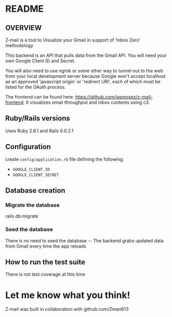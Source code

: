 # README

## OVERVIEW
Z-mail is a tool to Visualize your Gmail in support of ‘Inbox Zero’ methodology

This backend is an API that pulls data from the Gmail API. You will need your own Google Client ID and Secret. 

You will also need to use ngrok or some other way to tunnel out to the web from your local development server because Google won't accept localhost as an approved 'javascript origin' or 'redirect URI', each of which must be listed for the OAuth process. 

The frontend can be found here: https://github.com/jasmosez/z-mail-frontend. It visualizes email throughput and inbox contents using c3.

## Ruby/Rails versions
Uses Ruby 2.6.1 and Rails 6.0.2.1

## Configuration
create `config/application.rb` file defining the following: 

* `GOOGLE_CLIENT_ID`
* `GOOGLE_CLIENT_SECRET`

## Database creation
### Migrate the database
rails db:migrate

### Seed the database
There is no need to seed the database -- 
The backend grabs updated data from Gmail every time the app reloads

## How to run the test suite
There is not test coverage at this time

# Let me know what you think!
Z-mail was built in collaboration with github.com/Zman613
